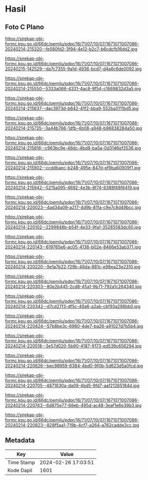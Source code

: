 # Hasil

## Foto C Plano

https://sirekap-obj-formc.kpu.go.id/66dc/pemilu/pdpr/16/71/07/10/07/1671071007086-20240214-215320--fe580fd2-3f94-4e12-b2c7-b6cdcfb16dd2.jpg

https://sirekap-obj-formc.kpu.go.id/66dc/pemilu/pdpr/16/71/07/10/07/1671071007086-20240215-142529--da7c7355-9a1d-4936-bcd7-d4a6c6de0092.jpg

https://sirekap-obj-formc.kpu.go.id/66dc/pemilu/pdpr/16/71/07/10/07/1671071007086-20240214-215550--5333a066-4331-4ac8-9f54-c1669832d3a5.jpg

https://sirekap-obj-formc.kpu.go.id/66dc/pemilu/pdpr/16/71/07/10/07/1671071007086-20240214-215637--dac3973d-b642-41f2-bba9-552ba0111bd5.jpg

https://sirekap-obj-formc.kpu.go.id/66dc/pemilu/pdpr/16/71/07/10/07/1671071007086-20240214-215735--3a44b766-1dfb-4b08-a948-b96838284a50.jpg

https://sirekap-obj-formc.kpu.go.id/66dc/pemilu/pdpr/16/71/07/10/07/1671071007086-20240214-215816--c963bc9e-48dc-4bd8-ba5a-0d3146ef3536.jpg

https://sirekap-obj-formc.kpu.go.id/66dc/pemilu/pdpr/16/71/07/10/07/1671071007086-20240214-215902--ccddbaec-b248-495e-847d-ef9ba60909f1.jpg

https://sirekap-obj-formc.kpu.go.id/66dc/pemilu/pdpr/16/71/07/10/07/1671071007086-20240214-215942--5215a095-4692-4e3b-8f74-6388f48f6419.jpg

https://sirekap-obj-formc.kpu.go.id/66dc/pemilu/pdpr/16/71/07/10/07/1671071007086-20240214-220023--4ad34a09-a217-4d9b-81fa-c9e7c8d49bcc.jpg

https://sirekap-obj-formc.kpu.go.id/66dc/pemilu/pdpr/16/71/07/10/07/1671071007086-20240214-220102--2299848b-b54f-4e33-9fa1-35285583dc60.jpg

https://sirekap-obj-formc.kpu.go.id/66dc/pemilu/pdpr/16/71/07/10/07/1671071007086-20240214-220143--619765e6-ac05-4138-b02e-8466e53ab371.jpg

https://sirekap-obj-formc.kpu.go.id/66dc/pemilu/pdpr/16/71/07/10/07/1671071007086-20240214-220220--9e1a7b22-f29b-48da-881c-e98ea23e2310.jpg

https://sirekap-obj-formc.kpu.go.id/66dc/pemilu/pdpr/16/71/07/10/07/1671071007086-20240214-220303--80e2b445-2cd8-45a1-9b71-792a1c264340.jpg

https://sirekap-obj-formc.kpu.go.id/66dc/pemilu/pdpr/16/71/07/10/07/1671071007086-20240214-220342--d7cd27f3-df5c-49a6-a2ab-cbf93a298bb0.jpg

https://sirekap-obj-formc.kpu.go.id/66dc/pemilu/pdpr/16/71/07/10/07/1671071007086-20240214-220424--57b8be3c-6960-4de7-ba26-a91027d7b5b4.jpg

https://sirekap-obj-formc.kpu.go.id/66dc/pemilu/pdpr/16/71/07/10/07/1671071007086-20240214-220518--3e57d020-5b90-4187-9173-ed539c656294.jpg

https://sirekap-obj-formc.kpu.go.id/66dc/pemilu/pdpr/16/71/07/10/07/1671071007086-20240214-220626--bec98959-6384-4bd0-9f0b-5d623d5a0fcd.jpg

https://sirekap-obj-formc.kpu.go.id/66dc/pemilu/pdpr/16/71/07/10/07/1671071007086-20240214-220705--4871630a-da09-4bd5-9fd7-aaf21265184d.jpg

https://sirekap-obj-formc.kpu.go.id/66dc/pemilu/pdpr/16/71/07/10/07/1671071007086-20240214-220743--6d875e77-68eb-495d-ac48-3eaf1e6e39b3.jpg

https://sirekap-obj-formc.kpu.go.id/66dc/pemilu/pdpr/16/71/07/10/07/1671071007086-20240214-220823--828f5aa1-719b-4cf7-a264-a762cadde3cc.jpg


## Metadata

| Key        | Value               |
| ---------- | ------------------- |
| Time Stamp | 2024-02-26 17:03:51 |
| Kode Dapil | 1601                |



